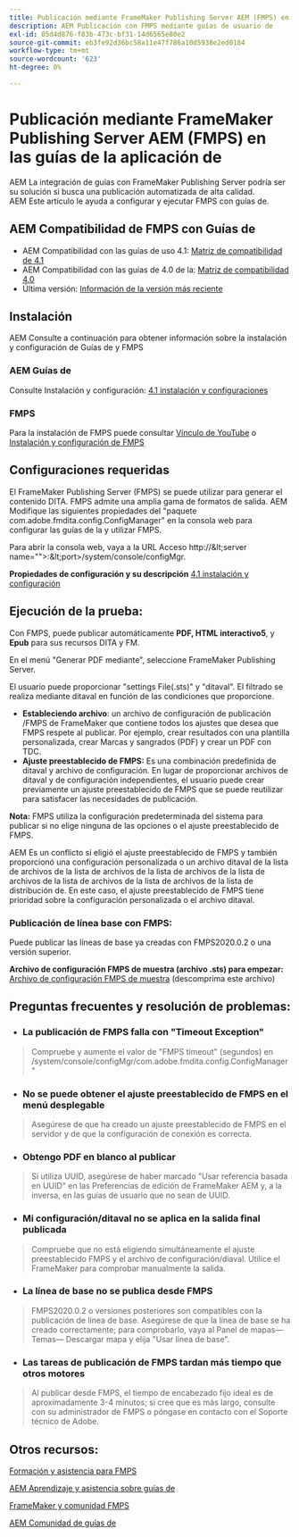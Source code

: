 ```yaml
---
title: Publicación mediante FrameMaker Publishing Server AEM (FMPS) en las guías de la aplicación de
description: AEM Publicación con FMPS mediante guías de usuario de
exl-id: 05d4d876-f83b-473c-bf31-14d6565e80e2
source-git-commit: eb3fe92d36bc58a11e47f786a10d5938e2ed0184
workflow-type: tm+mt
source-wordcount: '623'
ht-degree: 0%

---
```


# Publicación mediante FrameMaker Publishing Server AEM (FMPS) en las guías de la aplicación de

AEM La integración de guías con FrameMaker Publishing Server podría ser su solución si busca una publicación automatizada de alta calidad.\
AEM Este artículo le ayuda a configurar y ejecutar FMPS con guías de.

## AEM Compatibilidad de FMPS con Guías de

- AEM Compatibilidad con las guías de uso 4.1: [Matriz de compatibilidad de 4.1](https://experienceleague.adobe.com/docs/experience-manager-guides-learn/tutorials/release-info/release-notes/on-prem-release-notes/release-notes-4.1.html?lang=en/#compatibility-matrix)
- AEM Compatibilidad con las guías de 4.0 de la: [Matriz de compatibilidad 4.0](https://helpx.adobe.com/xml-documentation-for-experience-manager/release-note/release-notes-xml-documentation-solution-4-0.html/#Compatibility%20matrix)
- Última versión: [Información de la versión más reciente](https://experienceleague.adobe.com/docs/experience-manager-guides-learn/tutorials/release-info/latest-release-info.html?lang=en)

## Instalación

AEM Consulte a continuación para obtener información sobre la instalación y configuración de Guías de y FMPS

### AEM Guías de

Consulte Instalación y configuración: [4.1 instalación y configuraciones](https://helpx.adobe.com/content/dam/help/en/xml-documentation-solution/4-1-2/Adobe-Experience-Manager-Guides_Installation-Configuration-Guide_EN.pdf)

### FMPS

Para la instalación de FMPS puede consultar [Vínculo de YouTube](https://www.youtube.com/watch?v=2deelyM5VA8&amp;t) o [Instalación y configuración de FMPS](https://help.adobe.com/en_US/framemaker/server/index.html#t=fmps-user-guide%2Finstall_config_fmps.html%23install_config_fmps&amp;rhtocid=_2)

## Configuraciones requeridas

El FrameMaker Publishing Server (FMPS) se puede utilizar para generar el contenido DITA. FMPS admite una amplia gama de formatos de salida. AEM Modifique las siguientes propiedades del &quot;paquete com.adobe.fmdita.config.ConfigManager&quot; en la consola web para configurar las guías de la y utilizar FMPS.

Para abrir la consola web, vaya a la URL Acceso http://\&lt;server name=&quot;&quot;>:\&lt;port>/system/console/configMgr.

**Propiedades de configuración y su descripción** [4.1 instalación y configuración](https://helpx.adobe.com/content/dam/help/en/xml-documentation-solution/4-1-2/Adobe-Experience-Manager-Guides_Installation-Configuration-Guide_EN.pdf#page=89)

## Ejecución de la prueba:

Con FMPS, puede publicar automáticamente **PDF, HTML interactivo5**, y **Epub** para sus recursos DITA y FM.

En el menú &quot;Generar PDF mediante&quot;, seleccione FrameMaker Publishing Server.

El usuario puede proporcionar &quot;settings File(.sts)&quot; y &quot;ditaval&quot;. El filtrado se realiza mediante ditaval en función de las condiciones que proporcione.

- **Estableciendo archivo**: un archivo de configuración de publicación /FMPS de FrameMaker que contiene todos los ajustes que desea que FMPS respete al publicar. Por ejemplo, crear resultados con una plantilla personalizada, crear Marcas y sangrados (PDF) y crear un PDF con TDC.
- **Ajuste preestablecido de FMPS:** Es una combinación predefinida de ditaval y archivo de configuración. En lugar de proporcionar archivos de ditaval y de configuración independientes, el usuario puede crear previamente un ajuste preestablecido de FMPS que se puede reutilizar para satisfacer las necesidades de publicación.

**Nota:** FMPS utiliza la configuración predeterminada del sistema para publicar si no elige ninguna de las opciones o el ajuste preestablecido de FMPS.

AEM Es un conflicto si eligió el ajuste preestablecido de FMPS y también proporcionó una configuración personalizada o un archivo ditaval de la lista de archivos de la lista de archivos de la lista de archivos de la lista de archivos de la lista de archivos de la lista de archivos de la lista de distribución de. En este caso, el ajuste preestablecido de FMPS tiene prioridad sobre la configuración personalizada o el archivo ditaval.

### Publicación de línea base con FMPS:

Puede publicar las líneas de base ya creadas con FMPS2020.0.2 o una versión superior.

**Archivo de configuración FMPS de muestra (archivo .sts) para empezar:** [Archivo de configuración FMPS de muestra](https://acrobat.adobe.com/link/track?uri=urn:aaid:scds:US:ef750752-7a7e-4e51-923e-6b7d9861ed54) (descomprima este archivo)

## Preguntas frecuentes y resolución de problemas:

- ### La publicación de FMPS falla con &quot;Timeout Exception&quot;

>Compruebe y aumente el valor de &quot;FMPS timeout&quot; (segundos) en /system/console/configMgr/com.adobe.fmdita.config.ConfigManager&quot;

- ### No se puede obtener el ajuste preestablecido de FMPS en el menú desplegable

>Asegúrese de que ha creado un ajuste preestablecido de FMPS en el servidor y de que la configuración de conexión es correcta.

- ### Obtengo PDF en blanco al publicar

>Si utiliza UUID, asegúrese de haber marcado &quot;Usar referencia basada en UUID&quot; en las Preferencias de edición de FrameMaker AEM y, a la inversa, en las guías de usuario que no sean de UUID.

- ### Mi configuración/ditaval no se aplica en la salida final publicada

>Compruebe que no está eligiendo simultáneamente el ajuste preestablecido FMPS y el archivo de configuración/diaval. Utilice el FrameMaker para comprobar manualmente la salida.

- ### La línea de base no se publica desde FMPS

>FMPS2020.0.2 o versiones posteriores son compatibles con la publicación de línea de base.
>Asegúrese de que la línea de base se ha creado correctamente; para comprobarlo, vaya al Panel de mapas— Temas— Descargar mapa y elija &quot;Usar línea de base&quot;.
- ### Las tareas de publicación de FMPS tardan más tiempo que otros motores

>Al publicar desde FMPS, el tiempo de encabezado fijo ideal es de aproximadamente 3-4 minutos; si cree que es más largo, consulte con su administrador de FMPS o póngase en contacto con el Soporte técnico de Adobe.

## Otros recursos:

[Formación y asistencia para FMPS](https://helpx.adobe.com/support/framemaker-publishing-server.html)

[AEM Aprendizaje y asistencia sobre guías de](https://helpx.adobe.com/in/support/xml-documentation-for-experience-manager.html)

[FrameMaker y comunidad FMPS](https://community.adobe.com/t5/framemaker/ct-p/ct-framemaker?page=1&amp;sort=latest_replies&amp;lang=all&amp;tabid=all)

[AEM Comunidad de guías de](https://experienceleaguecommunities.adobe.com/t5/experience-manager-guides/ct-p/aem-xml-documentation)
